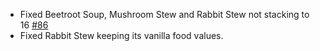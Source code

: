- Fixed Beetroot Soup, Mushroom Stew and Rabbit Stew not stacking to 16 [#86](https://github.com/MehVahdJukaar/FarmersDelightRefabricated/issues/86)
- Fixed Rabbit Stew keeping its vanilla food values.